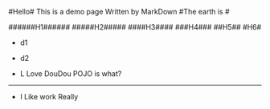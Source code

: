 #Hello#
	This is a demo page
	Written by MarkDown
#The earth is #

######H1######
#####H2#####
####H3####
###H4###
##H5##
#H6#

* d1
* d2

*	L Love DouDou
	POJO is what?

*****

*    I Like work
     Really